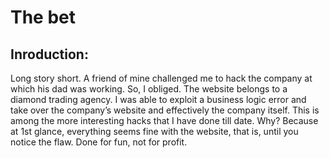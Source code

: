 # The bet

## Inroduction:

Long story short. A friend of mine challenged me to hack the company at which his dad was working. So, I obliged. 
The website belongs to a diamond trading agency. I was able to exploit a business logic error and take over the company’s website and effectively the company itself.
This is among the more interesting hacks that I have done till date. Why? Because at 1st glance, everything seems fine with the website, that is, until you notice the flaw. Done for fun, not for profit.
